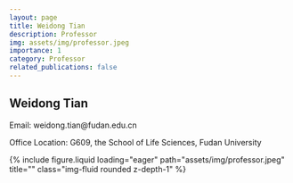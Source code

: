 ```yaml
---
layout: page
title: Weidong Tian
description: Professor
img: assets/img/professor.jpeg
importance: 1
category: Professor
related_publications: false
---
```


<div class="row">
    <div class="col-sm-8 mt-3 mt-md-0">
        <h2>Weidong Tian</h2>
        <p>Email: weidong.tian@fudan.edu.cn</p>
        <p>Office Location: G609, the School of Life Sciences, Fudan University</p>
    </div>
    <div class="col-sm-4 mt-3 mt-md-0">
        {% include figure.liquid loading="eager" path="assets/img/professor.jpeg" title="" class="img-fluid rounded z-depth-1" %}
    </div>
</div>
